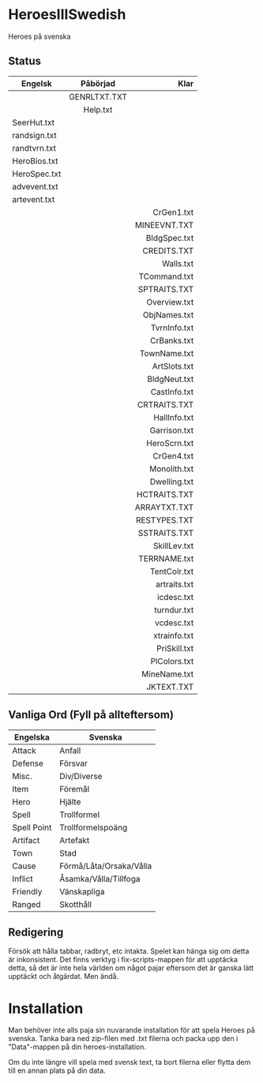 HeroesIIISwedish
================

Heroes på svenska

Status
------

| Engelsk       | Påbörjad      | Klar         |
| ------------- |:-------------:| ------------:|
|               | GENRLTXT.TXT  |              |
|               | Help.txt      |              |
| SeerHut.txt   |               |              |
| randsign.txt  |               |              |
| randtvrn.txt  |               |              |
| HeroBios.txt  |               |              |
| HeroSpec.txt  |               |              |
| advevent.txt  |               |              |
| artevent.txt  |               |              |
|               |               | CrGen1.txt   |
|               |               | MINEEVNT.TXT |
|               |               | BldgSpec.txt |
|               |               | CREDITS.TXT  |
|               |               | Walls.txt    |
|               |               | TCommand.txt |
|               |               | SPTRAITS.TXT |
|               |               | Overview.txt |
|               |               | ObjNames.txt |
|               |               | TvrnInfo.txt |
|               |               | CrBanks.txt  |
|               |               | TownName.txt |
|               |               | ArtSlots.txt |
|               |               | BldgNeut.txt |
|               |               | CastInfo.txt |
|               |               | CRTRAITS.TXT |
|               |               | HallInfo.txt |
|               |               | Garrison.txt |
|               |               | HeroScrn.txt |
|               |               | CrGen4.txt   |
|               |               | Monolith.txt |
|               |               | Dwelling.txt |
|               |               | HCTRAITS.TXT |
|               |               | ARRAYTXT.TXT |
|               |               | RESTYPES.TXT |
|               |               | SSTRAITS.TXT |
|               |               | SkillLev.txt |
|               |               | TERRNAME.txt |
|               |               | TentColr.txt |
|               |               | artraits.txt |
|               |               | icdesc.txt   |
|               |               | turndur.txt  |
|               |               | vcdesc.txt   |
|               |               | xtrainfo.txt |
|               |               | PriSkill.txt |
|               |               | PlColors.txt |
|               |               | MineName.txt |
|               |               | JKTEXT.TXT   |

Vanliga Ord (Fyll på allteftersom)
-----------

Engelska      | Svenska
------------- | -------------
Attack        | Anfall
Defense       | Försvar
Misc.         | Div/Diverse
Item          | Föremål
Hero          | Hjälte
Spell         | Trollformel
Spell Point   | Trollformelspoäng
Artifact      | Artefakt
Town          | Stad
Cause         | Förmå/Låta/Orsaka/Vålla
Inflict       | Åsamka/Vålla/Tillfoga
Friendly      | Vänskapliga
Ranged        | Skotthåll

Redigering
----------

Försök att hålla tabbar, radbryt, etc intakta. Spelet kan hänga sig om detta är inkonsistent. Det finns verktyg i fix-scripts-mappen för att upptäcka detta, så det är inte hela världen om något pajar eftersom det är ganska lätt upptäckt och åtgärdat. Men ändå.

Installation
============

Man behöver inte alls paja sin nuvarande installation för att spela Heroes på svenska. Tanka bara ned zip-filen med .txt filerna och packa upp den i "Data"-mappen på din heroes-installation.

Om du inte längre vill spela med svensk text, ta bort filerna eller flytta dem till en annan plats på din data.
